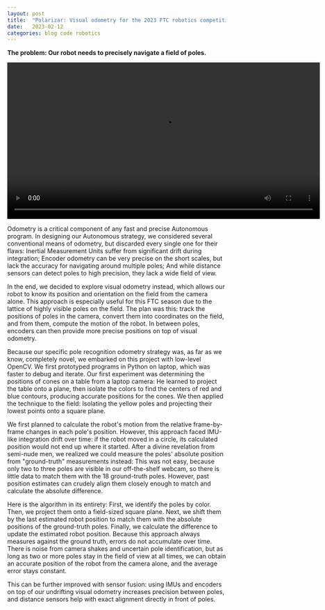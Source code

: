 ```yaml
---
layout: post
title:  "Polarizar: Visual odometry for the 2023 FTC robotics competition"
date:   2023-02-12
categories: blog code robotics
---
```


**The problem: Our robot needs to precisely navigate a field of poles.**

<video controls="" width="720">
  <source src="/media/polarizar-w720.mp4" type="video/mp4"/>
</video>

Odometry is a critical component of any fast and precise Autonomous program. In designing our Autonomous strategy, we considered several conventional means of odometry, but discarded every single one for their flaws: Inertial Measurement Units suffer from significant drift during integration; Encoder odometry can be very precise on the short scales, but lack the accuracy for navigating around multiple poles; And while distance sensors can detect poles to high precision, they lack a wide field of view.

In the end, we decided to explore visual odometry instead, which allows our robot to know its position and orientation on the field from the camera alone. This approach is especially useful for this FTC season due to the lattice of highly visible poles on the field. The plan was this: track the positions of poles in the camera, convert them into coordinates on the field, and from them, compute the motion of the robot. In between poles, encoders can then provide more precise positions on top of visual odometry.

Because our specific pole recognition odometry strategy was, as far as we know, completely novel, we embarked on this project with low-level OpenCV. We first prototyped programs in Python on laptop, which was faster to debug and iterate. Our first experiment was determining the positions of cones on a table from a laptop camera: He learned to project the table onto a plane, then isolate the colors to find the centers of red and blue contours, producing accurate positions for the cones. We then applied the technique to the field: Isolating the yellow poles and projecting their lowest points onto a square plane.

We first planned to calculate the robot's motion from the relative frame-by-frame changes in each pole's position. However, this approach faced IMU-like integration drift over time: if the robot moved in a circle, its calculated position would not end up where it started. After a divine revelation from semi-nude men, we realized we could measure the poles' absolute position from "ground-truth" measurements instead: This was not easy, because only two to three poles are visible in our off-the-shelf webcam, so there is little data to match them with the 18 ground-truth poles. However, past position estimates can crudely align them closely enough to match and calculate the absolute difference.

Here is the algorithm in its entirety: First, we identify the poles by color. Then, we project them onto a field-sized square plane. Next, we shift them by the last estimated robot position to match them with the absolute positions of the ground-truth poles. Finally, we calculate the difference to update the estimated robot position. Because this approach always measures against the ground truth, errors do not accumulate over time. There is noise from camera shakes and uncertain pole identification, but as long as two or more poles stay in the field of view at all times, we can obtain an accurate position of the robot from the camera alone, and the average error stays constant.

This can be further improved with sensor fusion: using IMUs and encoders on top of our undrifting visual odometry increases precision between poles, and distance sensors help with exact alignment directly in front of poles.
